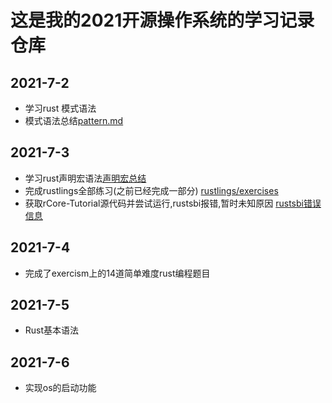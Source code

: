 # 这是我的2021开源操作系统的学习记录仓库

## 2021-7-2 
- 学习rust 模式语法
- 模式语法总结[pattern.md](https://codechina.csdn.net/DPYOG/rcorelearn/rust-lang/pattern.md)

## 2021-7-3
- 学习rust声明宏语法[声明宏总结](https://codechina.csdn.net/DPYOG/rcorelearn/rust-lang/macro.md)
- 完成rustlings全部练习(之前已经完成一部分) [rustlings/exercises](https://codechina.csdn.net/DPYOG/rcorelearn/rust-lang/exercises)
- 获取rCore-Tutorial源代码并尝试运行,rustsbi报错,暂时未知原因 [rustsbi错误信息](https://codechina.csdn.net/DPYOG/rcorelearn/res/rustsbierror.png)

## 2021-7-4
- 完成了exercism上的14道简单难度rust编程题目

## 2021-7-5
- Rust基本语法

## 2021-7-6
- 实现os的启动功能
